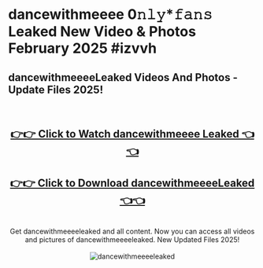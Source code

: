 # dancewithmeeee 0𝚗𝚕𝚢*𝚏𝚊𝚗𝚜 Leaked New Video & Photos February 2025 #izvvh

<h2>dancewithmeeeeLeaked Videos And Photos - Update Files 2025!</h2>
<br>
<div align="center">
<h2><a href="https://mediaupload.pro?title=dancewithmeeee&ref=11F" rel="nofollow">👉👉 Click to Watch dancewithmeeee Leaked 👈👈</a></h2>
<h2><a href="https://mediaupload.pro?title=dancewithmeeee&ref=11F" rel="nofollow">👉👉 Click to Download dancewithmeeeeLeaked 👈👈</a></h2>
<br>
Get dancewithmeeeeleaked and all content. Now you can access all videos and pictures of dancewithmeeeeleaked. New Updated Files 2025!
<br>
<br>
<a href="https://mediaupload.pro?title=dancewithmeeee&ref=11F" rel="nofollow" data-target="animated-image.originalLink"><img src="https://i.ibb.co/Gkj2r4b/banner.png" alt="dancewithmeeeeleaked" style="max-width: 100%; display: inline-block;" data-target="animated-image.originalImage"></a>
</div>
<br>

